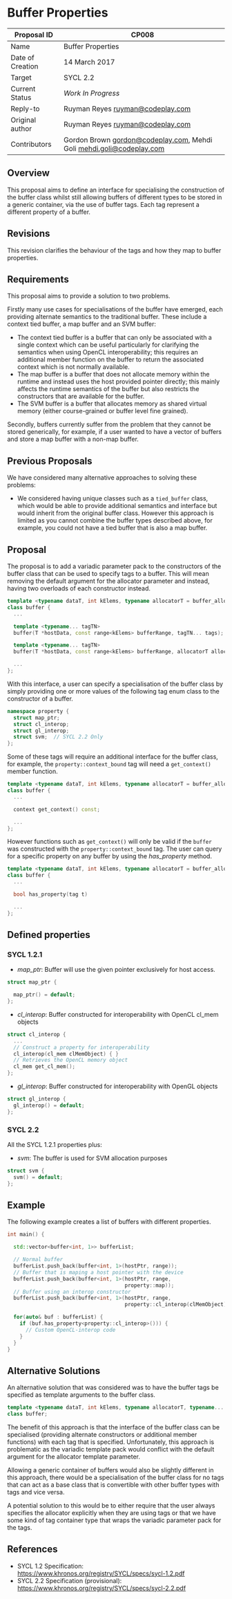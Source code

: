 # Buffer Properties

| Proposal ID | CP008 |
|-------------|--------|
| Name | Buffer Properties |
| Date of Creation | 14 March 2017 |
| Target | SYCL 2.2 |
| Current Status | _Work In Progress_ |
| Reply-to | Ruyman Reyes <ruyman@codeplay.com> |
| Original author | Ruyman Reyes <ruyman@codeplay.com> |
| Contributors | Gordon Brown <gordon@codeplay.com>, Mehdi Goli <mehdi.goli@codeplay.com> |

## Overview

This proposal aims to define an interface for specialising the construction of the buffer class whilst still allowing buffers of different types to be stored in a generic container, via the use of buffer tags. 
Each tag represent a different property of a buffer.

## Revisions

This revision clarifies the behaviour of the tags and how they map to buffer
properties.

## Requirements

This proposal aims to provide a solution to two problems.

Firstly many use cases for specialisations of the buffer have emerged, each providing alternate semantics to the traditional buffer. These include a context tied buffer, a map buffer and an SVM buffer:

* The context tied buffer is a buffer that can only be associated with a single context which can be useful particularly for clarifying the semantics when using OpenCL interoperability; this requires an additional member function on the buffer to return the associated context which is not normally available.
* The map buffer is a buffer that does not allocate memory within the runtime and instead uses the host provided pointer directly; this mainly affects the runtime semantics of the buffer but also restricts the constructors that are available for the buffer.
* The SVM buffer is a buffer that allocates memory as shared virtual memory (either course-grained or buffer level fine grained).

Secondly, buffers currently suffer from the problem that they cannot be stored generically, for example, if a user wanted to have a vector of buffers and store a map buffer with a non-map buffer.

## Previous Proposals

We have considered many alternative approaches to solving these problems:

* We considered having unique classes such as a `tied_buffer` class, which would be able to provide additional semantics and interface but would inherit from the original buffer class. However this approach is limited as you cannot combine the buffer types described above, for example, you could not have a tied buffer that is also a map buffer.

## Proposal

The proposal is to add a variadic parameter pack to the constructors of the buffer class that can be used to specify tags to a buffer. This will mean removing the default argument for the allocator parameter and instead, having two overloads of each constructor instead.

```cpp
template <typename dataT, int kElems, typename allocatorT = buffer_allocator<dataT>>
class buffer {
  ...

  template <typename... tagTN>
  buffer(T *hostData, const range<kElems> bufferRange, tagTN... tags);

  template <typename... tagTN>
  buffer(T *hostData, const range<kElems> bufferRange, allocatorT alloc, tagTN... tags);

  ...
};
```

With this interface, a user can specify a specialisation of the buffer class by simply providing one or more values of the following tag enum class to the constructor of a buffer.

```cpp
namespace property {
  struct map_ptr;
  struct cl_interop;
  struct gl_interop;
  struct svm;  // SYCL 2.2 Only
};
```

Some of these tags will require an additional interface for the buffer class, for example, the `property::context_bound` tag will need a `get_context()` member function.

```cpp
template <typename dataT, int kElems, typename allocatorT = buffer_allocator<dataT>>
class buffer {
  ...

  context get_context() const;

  ...
};
```

However functions such as `get_context()` will only be valid if the `buffer` was constructed with the `property::context_bound` tag.
The user can query for a specific property on any buffer by using the
*has\_property* method.

```cpp
template <typename dataT, int kElems, typename allocatorT = buffer_allocator<dataT>>
class buffer {
  ...

  bool has_property(tag t)

  ...
};
```

## Defined properties

### SYCL 1.2.1 

* *map_ptr*: Buffer will use the given pointer exclusively for host access.

```cpp
struct map_ptr {

  map_ptr() = default;
};
```

* *cl_interop*: Buffer constructed for interoperability with OpenCL cl\_mem objects

```cpp
struct cl_interop {
  ...
  // Construct a property for interoperability
  cl_interop(cl_mem clMemObject) { }
  // Retrieves the OpenCL memory object
  cl_mem get_cl_mem();
};
```


* *gl_interop*: Buffer constructed for interoperability with OpenGL objects

```cpp
struct gl_interop {
  gl_interop() = default;
};
```

### SYCL 2.2

All the SYCL 1.2.1 properties plus:

* *svm*: The buffer is used for SVM allocation purposes

```cpp
struct svm {
  svm() = default;
};
```

## Example

The following example creates a list of buffers with different
properties.

```cpp
int main() {

  std::vector<buffer<int, 1>> bufferList;

  // Normal buffer
  bufferList.push_back(buffer<int, 1>(hostPtr, range));
  // Buffer that is maping a host pointer with the device
  bufferList.push_back(buffer<int, 1>(hostPtr, range, 
                                      property::map));
  // Buffer using an interop constructor
  bufferList.push_back(buffer<int, 1>(hostPtr, range, 
                                      property::cl_interop(clMemObject)));

  for(auto& buf : bufferList) {
    if (buf.has_property<property::cl_interop>())) {
      // Custom OpenCL-interop code
    }
  }
}
```

## Alternative Solutions

An alternative solution that was considered was to have the buffer tags be specified as template arguments to the buffer class.

```cpp
template <typename dataT, int kElems, typename allocatorT, typename... tagTN>
class buffer;
```

The benefit of this approach is that the interface of the buffer class can be specialised (providing alternate constructors or additional member functions) with each tag that is specified. Unfortunately, this approach is problematic as the variadic template pack would conflict with the default argument for the allocator template parameter.

Allowing a generic container of buffers would also be slightly different in this approach, there would be a specialisation of the buffer class for no tags that can act as a base class that is convertible with other buffer types with tags and vice versa.

A potential solution to this would be to either require that the user always specifies the allocator explicitly when they are using tags or that we have some kind of tag container type that wraps the variadic parameter pack for the tags.

## References

* SYCL 1.2 Specification: https://www.khronos.org/registry/SYCL/specs/sycl-1.2.pdf
* SYCL 2.2 Specification (provisional): https://www.khronos.org/registry/SYCL/specs/sycl-2.2.pdf
